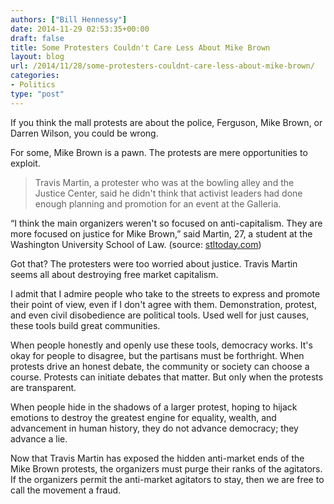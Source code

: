 ```yaml
---
authors: ["Bill Hennessy"]
date: 2014-11-29 02:53:35+00:00
draft: false
title: Some Protesters Couldn't Care Less About Mike Brown
layout: blog
url: /2014/11/28/some-protesters-couldnt-care-less-about-mike-brown/
categories:
- Politics
type: "post"
---
```


If you think the mall protests are about the police, Ferguson, Mike Brown, or Darren Wilson, you could be wrong.

For some, Mike Brown is a pawn. The protests are mere opportunities to exploit.



> Travis Martin, a protester who was at the bowling alley and the Justice Center, said he didn't think that activist leaders had done enough planning and promotion for an event at the Galleria.

“I think the main organizers weren't so focused on anti-capitalism. They are more focused on justice for Mike Brown,” said Martin, 27, a student at the Washington University School of Law. (source: [stltoday.com](https://www.stltoday.com/news/local/metro/galleria-reopens-after-protest-demonstration-over-at-west-county-center/article_02e39345-5fba-539a-8262-998b9c2be232.html))



Got that? The protesters were too worried about justice. Travis Martin seems all about destroying free market capitalism.

I admit that I admire people who take to the streets to express and promote their point of view, even if I don't agree with them. Demonstration, protest, and even civil disobedience are political tools. Used well for just causes, these tools build great communities.

When people honestly and openly use these tools, democracy works. It's okay for people to disagree, but the partisans must be forthright. When protests drive an honest debate, the community or society can choose a course. Protests can initiate debates that matter. But only when the protests are transparent.

When people hide in the shadows of a larger protest, hoping to hijack emotions to destroy the greatest engine for equality, wealth, and advancement in human history, they do not advance democracy; they advance a lie.

Now that Travis Martin has exposed the hidden anti-market ends of the Mike Brown protests, the organizers must purge their ranks of the agitators. If the organizers permit the anti-market agitators to stay, then we are free to call the movement a fraud.  
  

